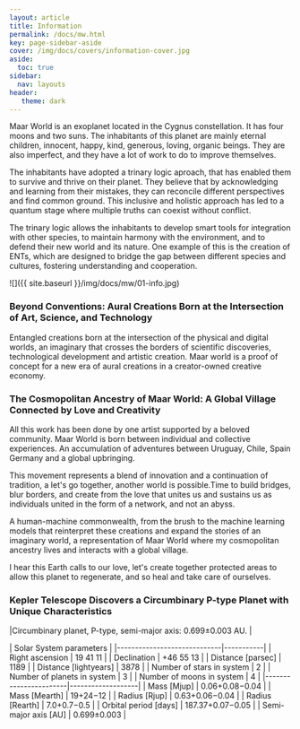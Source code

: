 ```yaml
---
layout: article
title: Information
permalink: /docs/mw.html
key: page-sidebar-aside
cover: /img/docs/covers/information-cover.jpg
aside:
  toc: true
sidebar:
  nav: layouts
header:
   theme: dark
---
```


Maar World is an exoplanet located in the Cygnus constellation. It has four moons and two suns. The inhabitants of this planet are mainly eternal children, innocent, happy, kind, generous, loving, organic beings. They are also imperfect, and they have a lot of work to do to improve themselves.

The inhabitants have adopted a trinary logic aproach, that has enabled them to survive and thrive on their planet. They believe that by acknowledging and learning from their mistakes, they can reconcile different perspectives and find common ground. This inclusive and holistic approach has led to a quantum stage where multiple truths can coexist without conflict.

The trinary logic allows the inhabitants to develop smart tools for integration with other species, to maintain harmony with the environment, and to defend their new world and its nature. One example of this is the creation of ENTs, which are designed to bridge the gap between different species and cultures, fostering understanding and cooperation.

![]({{ site.baseurl }}/img/docs/mw/01-info.jpg)

### Beyond Conventions: Aural Creations Born at the Intersection of Art, Science, and Technology

Entangled creations born at the intersection of the physical and digital worlds, an imaginary that crosses the borders of scientific discoveries, technological development and artistic creation. Maar world is a proof of concept for a new era of aural creations in a creator-owned creative economy. 

### The Cosmopolitan Ancestry of Maar World: A Global Village Connected by Love and Creativity

All this work has been done by one artist supported by a beloved community. Maar World is born between individual and collective experiences. An accumulation of adventures between Uruguay, Chile, Spain Germany and a global upbringing.

This movement represents a blend of innovation and a continuation of tradition, a let's go together, another world is possible.Time to build bridges, blur borders, and create from the love that unites us and sustains us as individuals united in the form of a network, and not an abyss.

A human-machine commonwealth, from the brush to the machine learning models that reinterpret these creations and expand the stories of an imaginary world, a representation of Maar World where my cosmopolitan ancestry lives and interacts with a global village.

I hear this Earth calls to our love, let's create together protected areas to allow this planet to regenerate, and so heal and take care of ourselves.

### Kepler Telescope Discovers a Circumbinary P-type Planet with Unique Characteristics

|Circumbinary planet, P-type, semi-major axis: 0.699±0.003 AU. |

| Solar System parameters  |
|-----------------------------|-----------|
| Right ascension             | 19 41 11  |
| Declination                 | +46 55 13 |
| Distance [parsec]           | 1189      |
| Distance [lightyears]       | 3878      |
| Number of stars in system   | 2         |
| Number of planets in system | 3         |
| Number of moons in system | 4         |
|-----------------------|-------------------|
| Mass [Mjup]           | 0.06+0.08−0.04    |
| Mass [Mearth]         | 19+24−12          |
| Radius [Rjup]         | 0.63+0.06−0.04    |
| Radius [Rearth]       | 7.0+0.7−0.5       |
| Orbital period [days] | 187.37+0.07−0.05  |
| Semi-major axis [AU]  | 0.699±0.003       |
